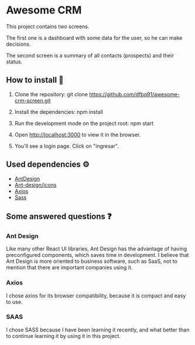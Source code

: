 # Awesome CRM

This project contains two screens.

The first one is a dashboard with some data for the user, so he can make decisions.

The second screen is a summary of all contacts (prospects) and their status.

## How to install 🚀

1) Clone the repository: git clone https://github.com/dfbq91/awesome-crm-screen.git

2) Install the dependencies: npm install

3) Run the development mode on the project root: npm start

4) Open [http://localhost:3000](http://localhost:3000) to view it in the browser.

5) You'll see a login page. Click on "ingresar".

## Used dependencies ⚙️

* [AntDesign](https://ant.design/)
* [Ant-design/icons](https://ant.design/)
* [Axios](https://www.npmjs.com/package/axios)
* [Sass](https://sass-lang.com/)

## Some answered questions ❓
### Ant Design
Like many other React UI libraries, Ant Design has the advantage of having preconfigured components, which saves time in development. I believe that Ant Design is more oriented to business software, such as SaaS, not to mention that there are important companies using it.

### Axios
I chose axios for its browser compatibility, because it is compact and easy to use.

### SAAS
I chose SASS because I have been learning it recently, and what better than to continue learning it by using it in this project.

